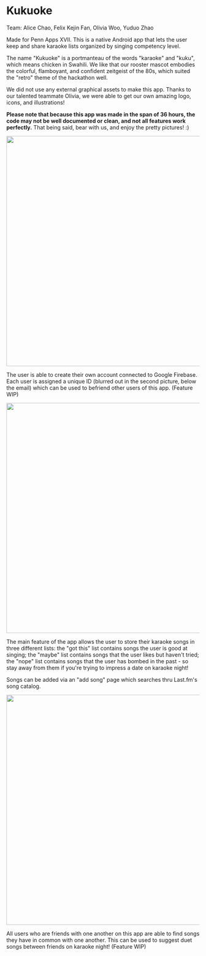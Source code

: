 # Kukuoke
Team: Alice Chao, Felix Kejin Fan, Olivia Woo, Yuduo Zhao

Made for Penn Apps XVII. This is a native Android app that lets the user keep and share karaoke lists organized by singing competency level.

The name "Kukuoke" is a portmanteau of the words "karaoke" and "kuku", which means chicken in Swahili. We like that our rooster mascot embodies the colorful, flamboyant, and confident zeitgeist of the 80s, which suited the "retro" theme of the hackathon well. 

We did not use any external graphical assets to make this app. Thanks to our talented teammate Olivia, we were able to get our own amazing logo, icons, and illustrations!

**Please note that because this app was made in the span of 36 hours, the code may not be well documented or clean, and not all features work perfectly.** That being said, bear with us, and enjoy the pretty pictures! :)

<p align="center">
  <img src="https://raw.githubusercontent.com/zyud/Kukuoke/master/graphics/screenshots1-white-fixed.png" width="600"/>
</p>

The user is able to create their own account connected to Google Firebase. Each user is assigned a unique ID (blurred out in the second picture, below the email) which can be used to befriend other users of this app. (Feature WIP)

<p align="center">
  <img src="https://raw.githubusercontent.com/zyud/Kukuoke/master/graphics/screenshots2-white.png" width="600"/>
</p>

The main feature of the app allows the user to store their karaoke songs in three different lists: the "got this" list contains songs the user is good at singing; the "maybe" list contains songs that the user likes but haven't tried; the "nope" list contains songs that the user has bombed in the past - so stay away from them if you're trying to impress a date on karaoke night!

Songs can be added via an "add song" page which searches thru Last.fm's song catalog.

<p align="center">
  <img src="https://raw.githubusercontent.com/zyud/Kukuoke/master/graphics/screenshots3-white.png" width="600"/>
</p>

All users who are friends with one another on this app are able to find songs they have in common with one another. This can be used to suggest duet songs between friends on karaoke night! (Feature WIP)

